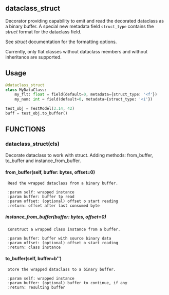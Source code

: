 ## dataclass_struct

Decorator providing capability to emit and read the decorated dataclass as a binary buffer.
A special new metadata field `struct_type` contains the *struct* format for the dataclass field.

See *struct* documentation for the formatting options.

Currently, only flat classes without dataclass members and without inheritance are supported.

## Usage 
```python
@dataclass_struct
class MyDataClass:
    my_flt: float = field(default=0, metadata={struct_type: '<f'})
    my_num: int = field(default=0, metadata={struct_type: '<i'})

test_obj = TestModel(3.14, 42)
buff = test_obj.to_buffer()
``` 

## FUNCTIONS
### dataclass_struct(cls)

Decorate dataclass to work with struct.
Adding methods: from_buffer, to_buffer and instance_from_buffer.

 
#### from_buffer(self, buffer: bytes, offset=0)
     Read the wrapped dataclass from a binary buffer.
          
     :param self: wrapped instance
     :param buffer: buffer tp read
     :param offset: (optional) offset o start reading
     :return: offset after last consumed byte
       
##### instance_from_buffer(buffer: bytes, offset=0)
     Construct a wrapped class instance from a buffer.
           
     :param buffer: buffer with source binary data
     :param offset: (optional) offset o start reading
     :return: class instance
     
#### to_buffer(self, buffer=b'')
     Store the wrapped dataclass to a binary buffer.
           
     :param self: wrapped instance
     :param buffer: (optional) buffer to continue, if any
     :return: resulting buffer

